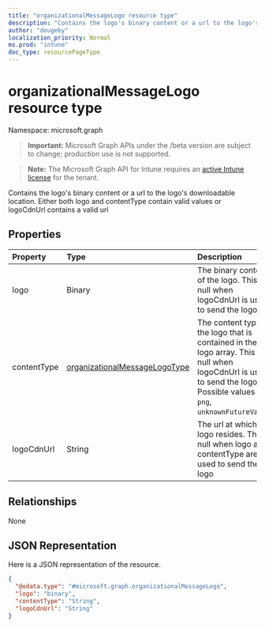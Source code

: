 ```yaml
---
title: "organizationalMessageLogo resource type"
description: "Contains the logo's binary content or a url to the logo's downloadable location. Either both logo and contentType contain valid values or logoCdnUrl contains a valid url"
author: "dougeby"
localization_priority: Normal
ms.prod: "intune"
doc_type: resourcePageType
---
```


# organizationalMessageLogo resource type

Namespace: microsoft.graph

> **Important:** Microsoft Graph APIs under the /beta version are subject to change; production use is not supported.

> **Note:** The Microsoft Graph API for Intune requires an [active Intune license](https://go.microsoft.com/fwlink/?linkid=839381) for the tenant.

Contains the logo's binary content or a url to the logo's downloadable location. Either both logo and contentType contain valid values or logoCdnUrl contains a valid url

## Properties
|Property|Type|Description|
|:---|:---|:---|
|logo|Binary|The binary contents of the logo. This is null when logoCdnUrl is used to send the logo|
|contentType|[organizationalMessageLogoType](../resources/intune-partnerintegration-organizationalmessagelogotype.md)|The content type of the logo that is contained in the logo array. This is null when logoCdnUrl is used to send the logo. Possible values are: `png`, `unknownFutureValue`.|
|logoCdnUrl|String|The url at which the logo resides. This is null when logo and contentType are used to send the logo|

## Relationships
None

## JSON Representation
Here is a JSON representation of the resource.
<!-- {
  "blockType": "resource",
  "@odata.type": "microsoft.graph.organizationalMessageLogo"
}
-->
``` json
{
  "@odata.type": "#microsoft.graph.organizationalMessageLogo",
  "logo": "binary",
  "contentType": "String",
  "logoCdnUrl": "String"
}
```






